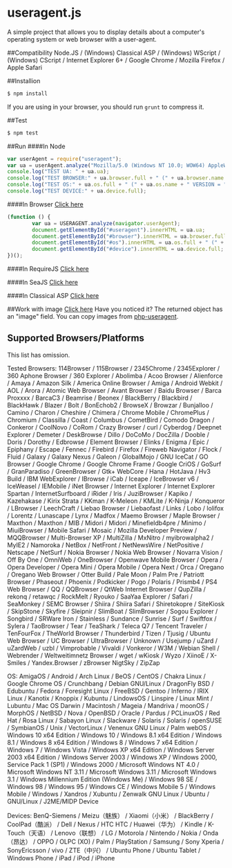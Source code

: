 useragent.js
===========
A simple project that allows you to display details about a computer's operating system or web browser with a user-agent.

##Compatibility
Node.JS / (Windows) Classical ASP / (Windows) WScript / (Windows) CScript / Internet Explorer 6+ / Google Chrome / Mozilla Firefox / Apple Safari

##Installion
```bash
$ npm install
```
If you are using in your browser, you should run ```grunt``` to compress it.

##Test
```bash
$ npm test
```

##Run
####In Node
```javascript
var userAgent = require("useragent");
var ua = userAgent.analyze("Mozilla/5.0 (Windows NT 10.0; WOW64) AppleWebKit/537.36 (KHTML, like Gecko) Chrome/41.0.2251.0 Safari/537.36");
console.log("TEST UA: " + ua.ua);
console.log("TEST BROWSER:" + ua.browser.full + " (" + ua.browser.name + " VERSION = " + ua.browser.version + " )");
console.log("TEST OS:" + ua.os.full + " (" + ua.os.name + " VERSION = " + ua.os.version + " )");
console.log("TEST DEVICE:" + ua.device.full);
```


####In Browser
[Click here](http://zsxsoft.github.io/useragent.js/basic.html)
```javascript
(function () {
		var ua = USERAGENT.analyze(navigator.userAgent);
		document.getElementById("#useragent").innerHTML = ua.ua;
		document.getElementById("#browser").innerHTML = ua.browser.full + " (" + ua.browser.name + " VERSION = "  + ua.browser.version + " )";
		document.getElementById("#os").innerHTML = ua.os.full + " (" + ua.os.name + " VERSION = "  + ua.os.version + " )";
		document.getElementById("#device").innerHTML = ua.device.full;
})();
```

####In RequireJS
[Click here](http://zsxsoft.github.io/useragent.js/requirejs.html)

####In SeaJS
[Click here](http://zsxsoft.github.io/useragent.js/seajs.html)

####In Classical ASP
[Click here](http://zsxsoft.github.io/useragent.js/classicalasp.html)

##Work with image
[Click here](http://zsxsoft.github.io/useragent.js/withimage.html)
Have you noticed it? The returned object has an "image" field. You can copy images from [php-useragent](https://github.com/zsxsoft/php-useragent).


## Supported Browsers/Platforms

This list has omission.

Tested Browsers: 114Browser / 115Browser / 2345Chrome / 2345Explorer / 360 Aphone Browser / 360 Explorer / Abolimba / Acoo Browser / Alienforce / Amaya / Amazon Silk / America Online Browser / Amiga / Android Webkit / AOL / Arora / Atomic Web Browser / Avant Browser / Baidu Browser / Barca Proxxxx / BarcaC3 / Beamrise / Beonex / BlackBerry / Blackbird / BlackHawk / Blazer / Bolt / BonEchob2 / BrowseX / Browzar / Bunjalloo / Camino / Charon / Cheshire / Chimera / Chrome Mobile / ChromePlus / Chromium / Classilla / Coast / Columbus / CometBird / Comodo Dragon / Conkeror / CoolNovo / CoRom / Crazy Browser / curl / Cyberdog / Deepnet Explorer / Demeter / DeskBrowse / Dillo / DoCoMo / DocZilla / Dooble / Doris / Dorothy / Edbrowse / Element Browser / Elinks / Enigma / Epic / Epiphany / Escape / Fennec / Firebird / Firefox / Fireweb Navigator / Flock / Fluid / Galaxy / Galaxy Nexus / Galeon / GlobalMojo / GNU IceCat / GO Browser / Google Chrome / Google Chrome Frame / Google CriOS / GoSurf / GranParadiso / GreenBrowser / Gtk+ WebCore / Hana / HotJava / Hv3 Build / IBM WebExplorer / IBrowse / iCab / Iceape / IceBrowser v6 / IceWeasel / IEMobile / iNet Browser / Internet Explorer / Internet Explorer Spartan / InternetSurfboard / iRider / Iris / JuziBrowser / Kapiko / Kazehakase / Kirix Strata / KKman / K-Meleon / KMLite / K-Ninja / Konqueror / LBrowser / LeechCraft / Liebao Browser / Liebaofast / Links / Lobo / lolifox / Lorentz / Lunascape / Lynx / Madfox / Maemo Browser / Maple Browser / Maxthon / Maxthon / MIB / Midori / Midori / Minefieldb4pre / Minimo / MiuiBrowser / Mobile Safari / Mosaic / Mozilla Developer Preview / MQQBrowser / Multi-Browser XP / MultiZilla / MxNitro / myibrowalpha2 / MyIE2 / Namoroka / NetBox / NetFront / NetNewsWire / NetPositive / Netscape / NetSurf / Nokia Browser / Nokia Web Browser / Novarra Vision / Off By One / OmniWeb / OneBrowser / Openwave Mobile Browser / Opera / Opera Developer / Opera Mini / Opera Mobile / Opera Next / Orca / Oregano / Oregano Web Browser / Otter Build / Pale Moon / Palm Pre / Patriott Browser / Phaseout / Phoenix / Podkicker / Pogo / Polaris / Prismb4 / PS4 Web Browser / QQ / QQBrowser / QtWeb Internet Browser / QupZilla / rekonq / retawqc / RockMelt / Ryouko / SaaYaa Explorer / Safari / SeaMonkey / SEMC Browser / Shiira / Shiira Safari / Shiretokopre / SiteKiosk / SkipStone / Skyfire / Sleipnir / SlimBoat / SlimBrowser / Sogou Explorer / Songbird / SRWare Iron / Stainless / Sundance / Sunrise / Surf / Swiftfox / Sylera / TaoBrowser / Tear / TeaShark / Teleca Q7 / Tencent Traveler / TenFourFox / TheWorld Browser / Thunderbird / Tizen / Tjusig / Ubuntu Web Browser / UC Browser / UltraBrowser / Unknown / Usejump / uZard / uZardWeb / uzbl / Vimprobable / Vivaldi / Vonkeror / W3M / Webian Shell / Webrender / Weltweitimnetz Browser / wget / wKiosk / Wyzo / XiinoE / X-Smiles / Yandex.Browser / zBrowser NigtSky / ZipZap

OS: AmigaOS / Android / Arch Linux / BeOS / CentOS / Chakra Linux / Google Chrome OS / Crunchbang / Debian GNU/Linux / DragonFly BSD / Edubuntu / Fedora / Foresight Linux / FreeBSD / Gentoo / Inferno / IRIX Linux / Kanotix / Knoppix / Kubuntu / LindowsOS / Linspire / Linux Mint / Lubuntu / Mac OS Darwin / Macintosh / Mageia / Mandriva / moonOS / MorphOS / NetBSD / Nova / OpenBSD / Oracle / Pardus / PCLinuxOS / Red Hat / Rosa Linux / Sabayon Linux / Slackware / Solaris / Solaris / openSUSE / SymbianOS / Unix / VectorLinux / Venenux GNU Linux / Palm webOS / Windows 10 x64 Edition / Windows 10 / Windows 8.1 x64 Edition / Windows 8.1 / Windows 8 x64 Edition / Windows 8 / Windows 7 x64 Edition / Windows 7 / Windows Vista / Windows XP x64 Edition / Windows Server 2003 x64 Edition / Windows Server 2003 / Windows XP / Windows 2000, Service Pack 1 (SP1) / Windows 2000 / Microsoft Windows NT 4.0 / Microsoft Windows NT 3.11 / Microsoft Windows 3.11 / Microsoft Windows 3.1 / Windows Millennium Edition (Windows Me) / Windows 98 SE / Windows 98 / Windows 95 / Windows CE / Windows Mobile 5 / Windows Mobile / Windows / Xandros / Xubuntu / Zenwalk GNU Linux / Ubuntu / GNU/Linux / J2ME/MIDP Device


Devices: BenQ-Siemens / Meizu（魅族） / Xiaomi（小米） / BlackBerry / CoolPad（酷派） / Dell / Nexus / HTC HTC / Huawei（华为） / Kindle / K-Touch（天语） / Lenovo（联想） / LG / Motorola / Nintendo / Nokia / Onda（昂达） / OPPO / OLPC (XO) / Palm / PlayStation / Samsung / Sony Xperia / SonyEricsson / vivo / ZTE（中兴） / Ubuntu Phone / Ubuntu Tablet / Windows Phone / iPad / iPod / iPhone

